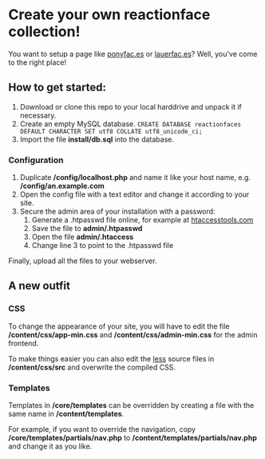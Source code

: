 # Create your own reactionface collection!

You want to setup a page like [ponyfac.es](http://ponyfaces) or [lauerfac.es](http://lauerfac.es)? Well, you've come to the right place!

## How to get started:

1. Download or clone this repo to your local harddrive and unpack it if necessary.
2. Create an empty MySQL database.
    `CREATE DATABASE reactionfaces DEFAULT CHARACTER SET utf8 COLLATE utf8_unicode_ci;`
3. Import the file **install/db.sql** into the database.

### Configuration
1. Duplicate **/config/localhost.php** and name it like your host name, e.g. **/config/an.example.com**
2. Open the config file with a text editor and change it according to your site.
3. Secure the admin area of your installation with a password:
    1. Generate a .htpasswd file online, for example at [htaccesstools.com](http://www.htaccesstools.com/htpasswd-generator/)
    2. Save the file to **admin/.htpasswd**
    3. Open the file **admin/.htaccess**
    4. Change line 3 to point to the .htpasswd file

Finally, upload all the files to your webserver.

## A new outfit

### CSS
To change the appearance of your site, you will have to edit the file **/content/css/app-min.css** and **/content/css/admin-min.css** for the admin frontend.

To make things easier you can also edit the [less](http://lesscss.org) source files in **/content/css/src** and overwrite the compiled CSS.

### Templates
Templates in **/core/templates** can be overridden by creating a file with the same name in **/content/templates**.

For example, if you want to override the navigation, copy **/core/templates/partials/nav.php** to **/content/templates/partials/nav.php** and change it as you like.

